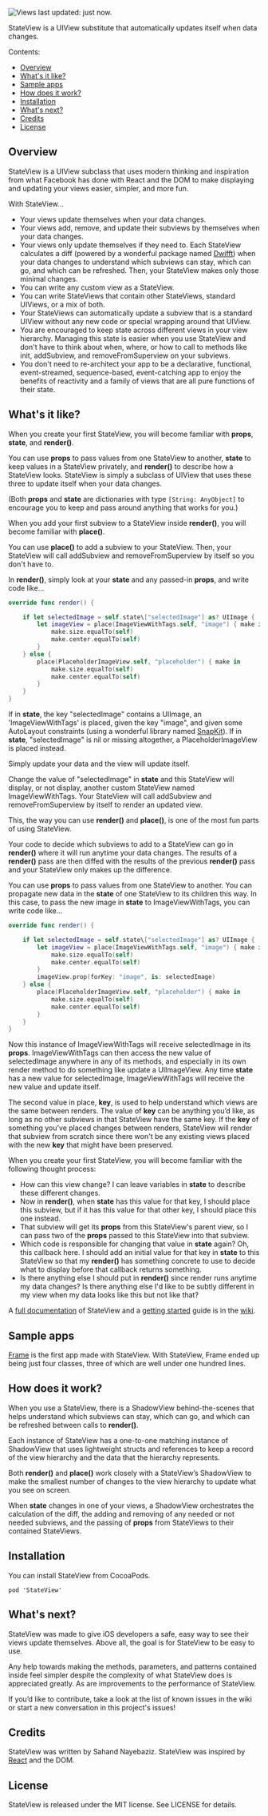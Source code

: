 ![Views last updated: just now.](https://www.dropbox.com/s/cjqcrxnq060ax74/stateview%20header.png?dl=1)

StateView is a UIView substitute that automatically updates itself when data changes.

Contents:
- [Overview](#overview)
- [What's it like?](#whats-it-like)
- [Sample apps](#sample-apps)
- [How does it work?](#how-does-it-work)
- [Installation](#installation)
- [What's next?](#whats-next)
- [Credits](#credits)
- [License](#license)

## Overview

StateView is a UIView subclass that uses modern thinking and inspiration from what Facebook has done with React and the DOM to make displaying and updating your views easier, simpler, and more fun.

With StateView...
- Your views update themselves when your data changes.
- Your views add, remove, and update their subviews by themselves when your data changes.
- Your views only update themselves if they need to. Each StateView calculates a diff (powered by a wonderful package named [Dwifft](https://github.com/jflinter/Dwifft)) when your data changes to understand which subviews can stay, which can go, and which can be refreshed. Then, your StateView makes only those minimal changes.
- You can write any custom view as a StateView.
- You can write StateViews that contain other StateViews, standard UIViews, or a mix of both.
- Your StateViews can automatically update  a subview that is a standard UIView without any new code or special wrapping around that UIView.
- You are encouraged to keep state across different views in your view hierarchy. Managing this state is easier when you use StateView and don't have to think about when, where, or how to call to methods like init, addSubview, and removeFromSuperview on your subviews.
- You don't need to re-architect your app to be a declarative, functional, event-streamed, sequence-based, event-catching app to enjoy the benefits of reactivity and a family of views that are all pure functions of their state.

## What's it like?

When you create your first StateView, you will become familiar with **props**, **state**, and **render()**.

You can use **props** to pass values from one StateView to another, **state** to keep values in a StateView privately, and **render()** to describe how a StateView looks. StateView is simply a subclass of UIView that uses these three to update itself when your data changes.

(Both **props** and **state** are dictionaries with type `[String: AnyObject]` to encourage you to keep and pass around anything that works for you.)

When you add your first subview to a StateView inside **render()**, you will become familiar with **place()**.

You can use **place()** to add a subview to your StateView. Then, your StateView will call addSubview and removeFromSuperview by itself so you don't have to.

In **render()**, simply look at your **state** and any passed-in **props**, and write code like...

```swift
override func render() {

	if let selectedImage = self.state\["selectedImage"] as? UIImage {
		let imageView = place(ImageViewWithTags.self, "image") { make in
			make.size.equalTo(self)
			make.center.equalTo(self)
		}
	} else {
		place(PlaceholderImageView.self, "placeholder") { make in
			make.size.equalTo(self)
			make.center.equalTo(self)
		}
	}
}
```

If in **state**, the key "selectedImage" contains a UIImage, an 'ImageViewWithTags' is placed, given the key "image", and given some AutoLayout constraints (using a wonderful library named [SnapKit](https://github.com/SnapKit/SnapKit)). If in **state**, "selectedImage" is nil or missing altogether, a PlaceholderImageView is placed instead.

Simply update your data and the view will update itself.

Change the value of "selectedImage" in **state** and this StateView will display, or not display, another custom StateView named ImageViewWithTags. Your StateView will call addSubview and removeFromSuperview by itself to render an updated view.

This, the way you can use **render()** and **place()**, is one of the most fun parts of using StateView.  

Your code to decide which subviews to add to a StateView can go in **render()** where it will run anytime your data changes. The results of a **render()** pass are then diffed with the results of the previous **render()** pass and your StateView only makes up the difference.

You can use **props** to pass values from one StateView to another. You can propagate new data in the **state** of one StateView to its children this way. In this case, to pass the new image in **state** to ImageViewWithTags, you can write code like...

```swift
override func render() {

	if let selectedImage = self.state\["selectedImage"] as? UIImage {
		let imageView = place(ImageViewWithTags.self, "image") { make in
			make.size.equalTo(self)
			make.center.equalTo(self)
		}
		imageView.prop(forKey: "image", is: selectedImage)
	} else {
		place(PlaceholderImageView.self, "placeholder") { make in
			make.size.equalTo(self)
			make.center.equalTo(self)
		}
	}
}
```

Now this instance of ImageViewWithTags will receive selectedImage in its **props**. ImageViewWithTags can then access the new value of selectedImage anywhere in any of its methods, and especially in its own render method to do something like update a UIImageView. Any time **state** has a new value for selectedImage, ImageViewWithTags will receive the new value and update itself.

The second value in place, **key**, is used to help understand which views are the same between renders. The value of **key** can be anything you’d like, as long as no other subviews in that StateView have the same key. If the **key** of something you’ve placed changes between renders, StateView will render that subview from scratch since there won't be any existing views placed with the new **key** that might have been preserved.

When you create your first StateView, you will become familiar with the following thought process:
- How can this view change? I can leave variables in **state** to describe these different changes.
- Now in **render()**, when **state** has this value for that key, I should place this subview, but if it has this value for that other key, I should place this one instead.
- That subview will get its **props** from this StateView's parent view, so I can pass two of the **props** passed to this StateView into that subview.
- Which code is responsible for changing that value in **state** again? Oh, this callback here. I should add an initial value for that key in **state** to this StateView so that my **render()** has something concrete to use to decide what to display before that callback returns something.  
- Is there anything else I should put in **render()** since render runs anytime my data changes? Is there anything else I'd like to be subtly different in my view when my data looks like this but not like that?

A [full documentation](https://github.com/sahandnayebaziz/StateView/wiki/Documentation) of StateView and a [getting started](https://github.com/sahandnayebaziz/StateView/wiki/Getting-started) guide is in the [wiki](https://github.com/sahandnayebaziz/StateView/wiki).

## Sample apps

[Frame](https://github.com/sahandnayebaziz/StateView-Samples-Frame) is the first app made with StateView. With StateView, Frame ended up being just four classes, three of which are well under one hundred lines.

## How does it work?

When you use a StateView, there is a ShadowView behind-the-scenes that helps understand which subviews can stay, which can go, and which can be refreshed between calls to **render()**.

Each instance of StateView has a one-to-one matching instance of ShadowView that uses lightweight structs and references to keep a record of the view hierarchy and the data that the hierarchy represents.

Both **render()** and **place()** work closely with a StateView’s ShadowView to make the smallest number of changes to the view hierarchy to update what you see on screen.

When **state** changes in one of your views, a ShadowView orchestrates the calculation of the diff, the adding and removing of any needed or not needed subviews, and the passing of **props** from StateViews to their contained StateViews.

## Installation

You can install StateView from CocoaPods.

`pod 'StateView'`

## What's next?

StateView was made to give iOS developers a safe, easy way to see their views update themselves. Above all, the goal is for StateView to be easy to use.

Any help towards making the methods, parameters, and patterns contained inside feel simpler despite the complexity of what StateView does is appreciated greatly. As are improvements to the performance of StateView.

If you’d like to contribute, take a look at the list of known issues in the wiki or start a new conversation in this project's issues!

## Credits

StateView was written by Sahand Nayebaziz. StateView was inspired by [React](https://facebook.github.io/react/) and the DOM.

## License

StateView is released under the MIT license. See LICENSE for details.
